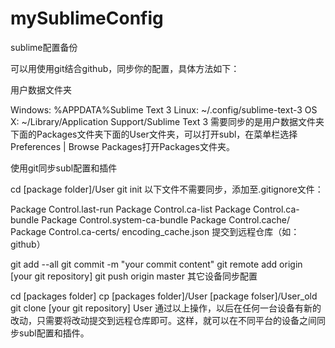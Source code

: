 # mySublimeConfig
sublime配置备份

可以用使用git结合github，同步你的配置，具体方法如下：

用户数据文件夹

Windows: %APPDATA%Sublime Text 3
Linux: ~/.config/sublime-text-3
OS X: ~/Library/Application Support/Sublime Text 3
需要同步的是用户数据文件夹下面的Packages文件夹下面的User文件夹，可以打开subl，在菜单栏选择Preferences | Browse Packages打开Packages文件夹。

使用git同步subl配置和插件

cd [package folder]/User
git init
以下文件不需要同步，添加至.gitignore文件：

Package Control.last-run
Package Control.ca-list
Package Control.ca-bundle
Package Control.system-ca-bundle
Package Control.cache/
Package Control.ca-certs/
encoding_cache.json
提交到远程仓库（如：github）

git add --all
git commit -m "your commit content"
git remote add origin [your git repository]
git push origin master
其它设备同步配置

cd [packages folder]
cp [packages folder]/User [package folser]/User_old
git clone [your git repository] User
通过以上操作，以后在任何一台设备有新的改动，只需要将改动提交到远程仓库即可。这样，就可以在不同平台的设备之间同步subl配置和插件。

